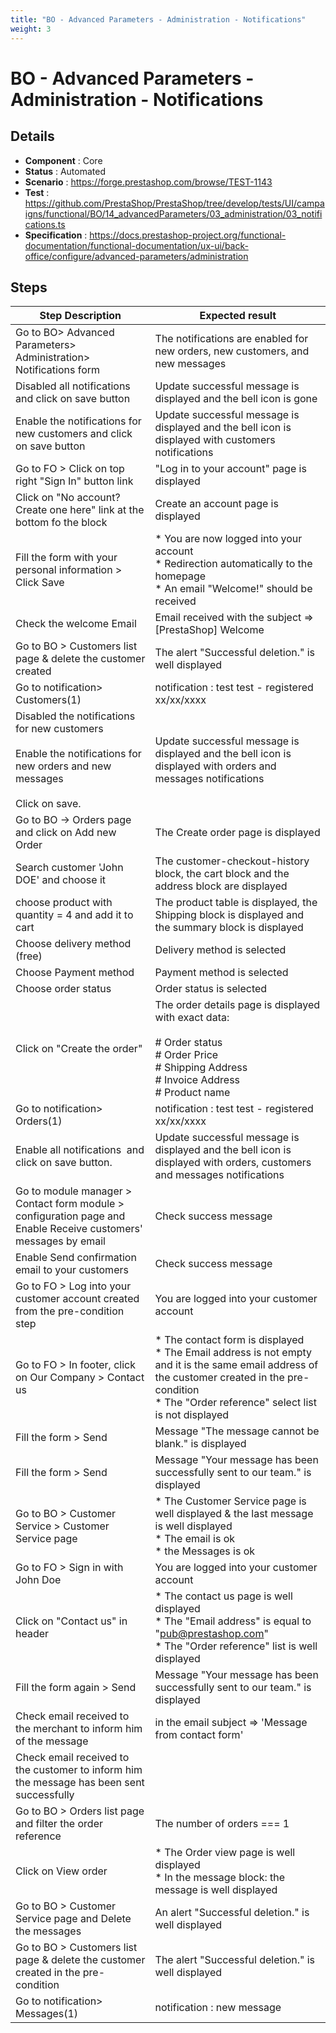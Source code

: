 ```yaml
---
title: "BO - Advanced Parameters - Administration - Notifications"
weight: 3
---
```


# BO - Advanced Parameters - Administration - Notifications
## Details
* **Component** : Core
* **Status** : Automated
* **Scenario** : https://forge.prestashop.com/browse/TEST-1143
* **Test** : https://github.com/PrestaShop/PrestaShop/tree/develop/tests/UI/campaigns/functional/BO/14_advancedParameters/03_administration/03_notifications.ts
* **Specification** : https://docs.prestashop-project.org/functional-documentation/functional-documentation/ux-ui/back-office/configure/advanced-parameters/administration

## Steps
| Step Description | Expected result |
| ----- | ----- |
| Go to BO> Advanced Parameters> Administration> Notifications form | The notifications are enabled for new orders, new customers, and new messages |
| Disabled all notifications and click on save button | Update successful message is displayed and the bell icon is gone |
| Enable the notifications for new customers and click on save button | Update successful message is displayed and the bell icon is displayed with customers notifications |
| Go to FO > Click on top right "Sign In" button link | "Log in to your account" page is displayed |
| Click on "No account? Create one here" link at the bottom fo the block | Create an account page is displayed |
| Fill the form with your personal information > Click Save | * You are now logged into your account<br> * Redirection automatically to the homepage<br> * An email "Welcome!" should be received |
| Check the welcome Email | Email received with the subject => [PrestaShop] Welcome |
| Go to BO > Customers list page & delete the customer created | The alert "Successful deletion." is well displayed |
| Go to notification> Customers(1) | notification : test test - registered xx/xx/xxxx |
| Disabled the notifications for new customers<br><br>Enable the notifications for new orders and new messages<br><br>Click on save. | Update successful message is displayed and the bell icon is displayed with orders and messages notifications |
| Go to BO -> Orders page and click on Add new Order | The Create order page is displayed |
| Search customer 'John DOE' and choose it | The customer-checkout-history block, the cart block and the address block are displayed |
| choose product with quantity = 4 and add it to cart | The product table is displayed, the Shipping block is displayed and the summary block is displayed |
| Choose delivery method (free) | Delivery method is selected |
| Choose Payment method | Payment method is selected |
| Choose order status | Order status is selected |
| Click on "Create the order" | The order details page is displayed with exact data:<br><br># Order status<br># Order Price<br># Shipping Address<br># Invoice Address<br># Product name |
| Go to notification> Orders(1) | notification : test test - registered xx/xx/xxxx |
| Enable all notifications  and click on save button. | Update successful message is displayed and the bell icon is displayed with orders, customers and messages notifications |
| Go to module manager > Contact form module > configuration page and Enable Receive customers\' messages by email | Check success message |
| Enable Send confirmation email to your customers | Check success message |
| Go to FO > Log into your customer account created from the pre-condition step | You are logged into your customer account |
| Go to FO > In footer, click on Our Company > Contact us | * The contact form is displayed<br> * The Email address is not empty and it is the same email address of the customer created in the pre-condition<br> * The "Order reference" select list is not displayed |
| Fill the form > Send | Message "The message cannot be blank." is displayed |
| Fill the form > Send | Message "Your message has been successfully sent to our team." is displayed |
| Go to BO > Customer Service > Customer Service page | * The Customer Service page is well displayed & the last message is well displayed<br> * The email is ok<br> * the Messages is ok |
| Go to FO > Sign in with John Doe | You are logged into your customer account |
| Click on "Contact us" in header | * The contact us page is well displayed<br> * The "Email address" is equal to "pub@prestashop.com"<br> * The "Order reference" list is well displayed |
| Fill the form again > Send | Message "Your message has been successfully sent to our team." is displayed |
| Check email received to the merchant to inform him of the message | in the email subject => 'Message from contact form' |
| Check email received to the customer to inform him the message has been sent successfully |  |
| Go to BO > Orders list page and filter the order reference | The number of orders === 1 |
| Click on View order | * The Order view page is well displayed<br> * In the message block: the message is well displayed |
| Go to BO > Customer Service page and Delete the messages | An alert "Successful deletion." is well displayed |
| Go to BO > Customers list page & delete the customer created in the pre-condition | The alert "Successful deletion." is well displayed |
| Go to notification> Messages(1) | notification : new message |
